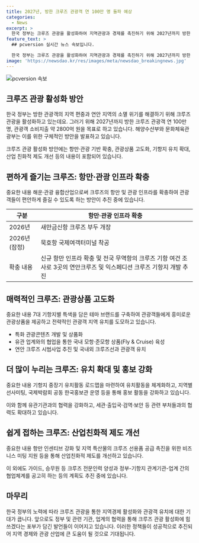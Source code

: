 ```yaml
---
title: 2027년, 방한 크루즈 관광객 연 100만 명 돌파 예상
categories:
  - News
excerpt: >
  한국 정부는 크루즈 관광을 활성화하여 지역관광과 경제를 촉진하기 위해 2027년까지 방한 크루즈 관광객 연 100만 명과 관광객 소비지출 약 2800억 원을 목표로 하고 있다. 이를 위해 항만·관광 기반 확충, 관광상품 고도화, 기항지 유치 확대, 산업 친화적 제도 개선 등 4가지 전략을 추진할 예정이다. 각 전략은 크루즈 관광 인프라 확충, 관광상품 고도화, 유치 확대 및 홍보 강화, 산업친화적 제도 개선 등을 포함한다. 해당 대책은 연안 지역의 경제와 크루즈 산업 활성화에 기여할 것으로 예상된다.
feature_text: >
  ## pcversion 실시간 뉴스 속보입니다.

  한국 정부는 크루즈 관광을 활성화하여 지역관광과 경제를 촉진하기 위해 2027년까지 방한 크루즈 관광객 연 100만 명과 관광객 소비지출 약 2800억 원을 목표로 하고 있다. 이를 위해 항만·관광 기반 확충, 관광상품 고도화, 기항지 유치 확대, 산업 친화적 제도 개선 등 4가지 전략을 추진할 예정이다. 각 전략은 크루즈 관광 인프라 확충, 관광상품 고도화, 유치 확대 및 홍보 강화, 산업친화적 제도 개선 등을 포함한다. 해당 대책은 연안 지역의 경제와 크루즈 산업 활성화에 기여할 것으로 예상된다.
image: 'https://newsdao.kr/res/images/meta/newsdao_breakingnews.jpg'
---
```


<p><img src="https://newsdao.kr/res/images/meta/newsdao_breakingnews.jpg" alt="pcversion 속보" /></p>

<h2 data-ke-size="size26">크루즈 관광 활성화 방안</h2>

<p>한국 정부는 방한 관광객의 지역 편중과 연안 지역의 소멸 위기를 해결하기 위해 크루즈 관광을 활성화하고 있는데요. 그러기 위해 2027년까지 방한 크루즈 관광객 연 100만 명, 관광객 소비지출 약 2800억 원을 목표로 하고 있습니다. 해양수산부와 문화체육관광부는 이를 위한 구체적인 방안을 발표하고 있습니다.</p>

<p data-ke-size="size16">크루즈 관광 활성화 방안에는 항만·관광 기반 확충, 관광상품 고도화, 기항지 유치 확대, 산업 친화적 제도 개선 등의 내용이 포함되어 있습니다.</p>

<h2 data-ke-size="size26">편하게 즐기는 크루즈: 항만·관광 인프라 확충</h2>

<p>중요한 내용
해운·관광 융합산업으로써 크루즈의 항만 및 관광 인프라를 확충하여 관광객들이 편안하게 즐길 수 있도록 하는 방안이 추진 중에 있습니다.</p>

<table>
<thead>
<tr>
<th>구분</th>
<th>항만·관광 인프라 확충</th>
</tr>
</thead>
<tbody>
<tr>
<td>2026년</td>
<td>새만금신항 크루즈 부두 개장</td>
</tr>
<tr>
<td>2026년(잠정)</td>
<td>묵호항 국제여객터미널 착공</td>
</tr>
<tr>
<td>확충 내용</td>
<td>신규 항만 인프라 확충 및 전국 무역항의 크루즈 기항 여건 조사로 3곳의 연안크루즈 및 익스페디션 크루즈 기항지 개발 추진</td>
</tr>
</tbody>
</table>

<h2 data-ke-size="size26">매력적인 크루즈: 관광상품 고도화</h2>

<p>중요한 내용
7대 기항지별 특색을 담은 테마 브랜드를 구축하여 관광객들에게 흥미로운 관광상품을 제공하고 전략적인 관광객 지역 유치를 도모하고 있습니다.</p>

<ul>
<li>특화 관광콘텐츠 개발 및 상품화</li>
<li>유관 업계와의 협업을 통한 국내 모항·준모항 상품(Fly & Cruise) 육성</li>
<li>연안 크루즈 시범사업 추진 및 국내외 크루즈선과 관광객 유치</li>
</ul>

<h2 data-ke-size="size26">더 많이 누리는 크루즈: 유치 확대 및 홍보 강화</h2>

<p>중요한 내용
기항지 중장기 유치활동 로드맵을 마련하여 유치활동을 체계화하고, 지역별 선사미팅, 국제박람회 공동 한국홍보관 운영 등을 통해 홍보 활동을 강화하고 있습니다.</p>

<p data-ke-size="size16">이와 함께 유관기관과의 협력을 강화하고, 세관·출입국·검역·보안 등 관련 부처들과의 협력도 확대하고 있습니다.</p>

<h2 data-ke-size="size26">쉽게 접하는 크루즈: 산업친화적 제도 개선</h2>

<p>중요한 내용
항만 인센티브 강화 및 지역 특산물의 크루즈 선용품 공급 촉진을 위한 비즈니스 미팅 지원 등을 통해 산업친화적 제도를 개선하고 있습니다.</p>

<p data-ke-size="size16">이 외에도 가이드, 승무원 등 크루즈 전문인력 양성과 정부-기항지 관계기관-업계 간의 협업체계를 공고히 하는 등의 계획도 추진 중에 있습니다.</p>

<h2 data-ke-size="size26">마무리</h2>

<p>한국 정부의 노력에 따라 크루즈 관광을 통한 지역경제 활성화와 관광객 유치에 대한 기대가 큽니다. 앞으로도 정부 및 관련 기관, 업계의 협력을 통해 크루즈 관광 활성화에 힘쓰겠다는 포부가 담긴 발언들이 이어지고 있습니다. 이러한 정책들이 성공적으로 추진되어 지역 경제와 관광 산업에 큰 도움이 될 것으로 기대됩니다.</p>

